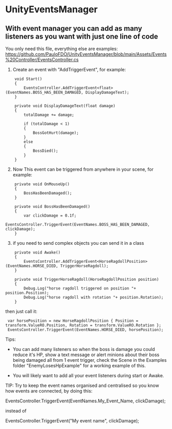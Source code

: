 # UnityEventsManager

## With event manager you can add as many listeners as you want with just one line of code

You only need this file, everything else are examples: https://github.com/PauloFDO/UnityEventsManager/blob/main/Assets/Events%20Controller/EventsController.cs

1. Create an event with "AddTriggerEvent", for example:
```
    void Start()
    {
        EventsController.AddTriggerEvent<float>(EventNames.BOSS_HAS_BEEN_DAMAGED, DisplayDamageText);
    }

    private void DisplayDamageText(float damage)
    {
        totalDamage += damage;

        if (totalDamage < 1)
        {
            BossGotHurt(damage);
        }
        else
        {
            BossDied();
        }
    }
```

2. Now This event can be triggered from anywhere in your scene, for example:
```
    private void OnMouseUp()
    {
        BossHasBeenDamaged();
    }

    private void BossHasBeenDamaged()
    {
        var clickDamage = 0.1f;
        EventsController.TriggerEvent(EventNames.BOSS_HAS_BEEN_DAMAGED, clickDamage);
    }
```

3. if you need to send complex objects you can send it in a class
```
    private void Awake()
    {
        EventsController.AddTriggerEvent<HorseRagdollPosition>(EventNames.HORSE_DIED, TriggerHorseRagdoll);
    }

    private void TriggerHorseRagdoll(HorseRagdollPosition position)
    {
        Debug.Log("horse ragdoll triggered on position "+ position.Position);
        Debug.Log("horse ragdoll with rotation "+ position.Rotation);
    }
```

then just call it:

```
 var horsePosition = new HorseRagdollPosition { Position = transform.ValueRO.Position, Rotation = transform.ValueRO.Rotation };
 EventsController.TriggerEvent(EventNames.HORSE_DIED, horsePosition);
```


Tips:

- You can add many listeners so when the boss is damage you could reduce it's HP, show a text message or alert minions about their boss being damaged
  all from 1 event trigger, check the Scene in the Examples folder "EnemyLosesHpExample" for a working example of this.

- You will likely want to add all your event listeners during start or Awake.

TIP: Try to keep the event names organised and centralised so you know how events are connected, by doing this:

EventsController.TriggerEvent(EventNames.My_Event_Name, clickDamage);

instead of

EventsController.TriggerEvent("My event name", clickDamage);

